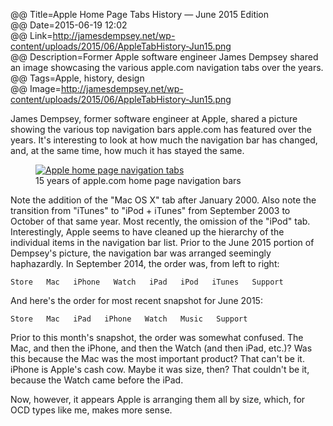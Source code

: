 @@ Title=Apple Home Page Tabs History — June 2015 Edition  
@@ Date=2015-06-19 12:02  
@@ Link=http://jamesdempsey.net/wp-content/uploads/2015/06/AppleTabHistory-Jun15.png  
@@ Description=Former Apple software engineer James Dempsey shared an image showcasing the various apple.com navigation tabs over the years. 
@@ Tags=Apple, history, design  
@@ Image=http://jamesdempsey.net/wp-content/uploads/2015/06/AppleTabHistory-Jun15.png  

James Dempsey, former software engineer at Apple, shared a picture showing the various top navigation bars apple.com has featured over the years. It's interesting to look at how much the navigation bar has changed, and, at the same time, how much it has stayed the same. 

<figure class="wide">
	<a class="nohover" href="http://jamesdempsey.net/wp-content/uploads/2015/06/AppleTabHistory-Jun15.png">
		<img src="http://jamesdempsey.net/wp-content/uploads/2015/06/AppleTabHistory-Jun15.png" alt="Apple home page navigation tabs" />
	</a>
	<figcaption>15 years of apple.com home page navigation bars</figcaption>
</figure>

Note the addition of the "Mac OS X" tab after January 2000. Also note the transition from "iTunes" to "iPod + iTunes" from September 2003 to October of that same year. Most recently, the omission of the "iPod" tab. Interestingly, Apple seems to have cleaned up the hierarchy of the individual items in the navigation bar list. Prior to the June 2015 portion of Dempsey's picture, the navigation bar was arranged seemingly haphazardly. In September 2014, the order was, from left to right: 

```
Store   Mac   iPhone   Watch   iPad   iPod   iTunes   Support
```

And here's the order for most recent snapshot for June 2015:

```
Store   Mac   iPad   iPhone   Watch   Music   Support
```

Prior to this month's snapshot, the order was somewhat confused. The Mac, and then the iPhone, and then the Watch (and then iPad, etc.)? Was this because the Mac was the most important product? That can't be it. iPhone is Apple's cash cow. Maybe it was size, then? That couldn't be it, because the Watch came before the iPad.

Now, however, it appears Apple is arranging them all by size, which, for OCD types like me, makes more sense.




